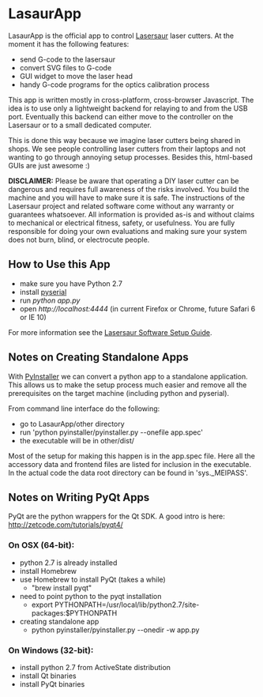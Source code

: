 
LasaurApp
=========

LasaurApp is the official app to control [Lasersaur](http://lasersaur.com) laser cutters. At the moment it has the following features:

- send G-code to the lasersaur
- convert SVG files to G-code
- GUI widget to move the laser head
- handy G-code programs for the optics calibration process

This app is written mostly in cross-platform, cross-browser Javascript. The idea is to use only a lightweight backend for relaying to and from the USB port. Eventually this backend can either move to the controller on the Lasersaur or to a small dedicated computer. 

This is done this way because we imagine laser cutters being shared in shops. We see people  controlling laser cutters from their laptops and not wanting to go through annoying setup processes. Besides this, html-based GUIs are just awesome :)

**DISCLAIMER:** Please be aware that operating a DIY laser cutter can be dangerous and requires full awareness of the risks involved. You build the machine and you will have to make sure it is safe. The instructions of the Lasersaur project and related software come without any warranty or guarantees whatsoever. All information is provided as-is and without claims to mechanical or electrical fitness, safety, or usefulness. You are fully responsible for doing your own evaluations and making sure your system does not burn, blind, or electrocute people.


How to Use this App
-------------------

* make sure you have Python 2.7
* install [pyserial](http://pyserial.sourceforge.net/)
* run *python app.py*
* open *http://localhost:4444* 
  (in current Firefox or Chrome, future Safari 6 or IE 10)

For more information see the [Lasersaur Software Setup Guide](http://labs.nortd.com/lasersaur/manual/software_setup).



Notes on Creating Standalone Apps
----------------------------------

With [PyInstaller](http://www.pyinstaller.org) we can convert a python app to a standalone application. This allows us to make the setup process much easier and remove all the prerequisites on the target machine (including python and pyserial).

From command line interface do the following:

* go to LasaurApp/other directory
* run 'python pyinstaller/pyinstaller.py --onefile app.spec'
* the executable will be in other/dist/

Most of the setup for making this happen is in the app.spec file. Here all the accessory data and frontend files are listed for inclusion in the executable. In the actual code the data root directory can be found in 'sys._MEIPASS'.


Notes on Writing PyQt Apps
----------------------------

PyQt are the python wrappers for the Qt SDK. A good intro is here: http://zetcode.com/tutorials/pyqt4/

### On OSX (64-bit):
  - python 2.7 is already installed
  - install Homebrew
  - use Homebrew to install PyQt (takes a while)
    - "brew install pyqt"
  - need to point python to the pyqt installation
    - export PYTHONPATH=/usr/local/lib/python2.7/site-packages:$PYTHONPATH
  - creating standalone app
    - python pyinstaller/pyinstaller.py --onedir -w app.py

### On Windows (32-bit):
  - install python 2.7 from ActiveState distribution
  - install Qt binaries
  - install PyQt binaries
